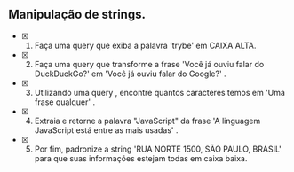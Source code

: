 ## Manipulação de strings.

-  [x] 01. Faça uma query que exiba a palavra 'trybe' em CAIXA ALTA.
-  [x] 02. Faça uma query que transforme a frase 'Você já ouviu falar do DuckDuckGo?' em 'Você já ouviu falar do Google?' .
-  [x] 03. Utilizando uma query , encontre quantos caracteres temos em 'Uma frase qualquer' .
-  [x] 04. Extraia e retorne a palavra "JavaScript" da frase 'A linguagem JavaScript está entre as mais usadas' .
-  [x] 05. Por fim, padronize a string 'RUA NORTE 1500, SÃO PAULO, BRASIL' para que suas informações estejam todas em caixa baixa. 
